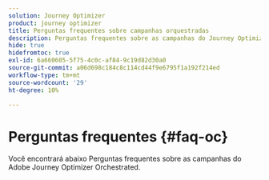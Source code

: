 ```yaml
---
solution: Journey Optimizer
product: journey optimizer
title: Perguntas frequentes sobre campanhas orquestradas
description: Perguntas frequentes sobre as campanhas do Journey Optimizer Orchestrated
hide: true
hidefromtoc: true
exl-id: 6a660605-5f75-4c0c-af84-9c19d82d30a0
source-git-commit: a06d698c184c8c114cd44f9e6795f1a192f214ed
workflow-type: tm+mt
source-wordcount: '29'
ht-degree: 10%

---
```


# Perguntas frequentes {#faq-oc}

Você encontrará abaixo Perguntas frequentes sobre as campanhas do Adobe Journey Optimizer Orchestrated.
